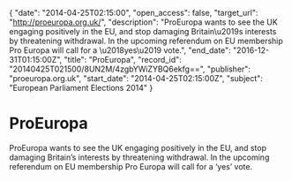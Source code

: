 {
  "date": "2014-04-25T02:15:00", 
  "open_access": false, 
  "target_url": "http://proeuropa.org.uk/", 
  "description": "ProEuropa wants to see the UK engaging positively in the EU, and stop damaging Britain\u2019s interests by threatening withdrawal. In the upcoming referendum on EU membership Pro Europa will call for a \u2018yes\u2019 vote.", 
  "end_date": "2016-12-31T01:15:00Z", 
  "title": "ProEuropa", 
  "record_id": "20140425T021500/8UN2M/4zgbYWiZYBQ6ekfg==", 
  "publisher": "proeuropa.org.uk", 
  "start_date": "2014-04-25T02:15:00Z", 
  "subject": "European Parliament Elections 2014"
}

# ProEuropa

ProEuropa wants to see the UK engaging positively in the EU, and stop damaging Britain’s interests by threatening withdrawal. In the upcoming referendum on EU membership Pro Europa will call for a ‘yes’ vote.